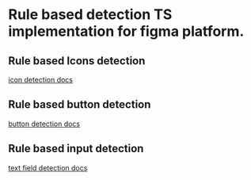 # Rule based detection TS implementation for figma platform.

## Rule based Icons detection
[icon detection docs](./docs/icon.md)

## Rule based button detection
[button detection docs](./docs/button.md)


## Rule based input detection
[text field detection docs](./docs/text-field.md)
